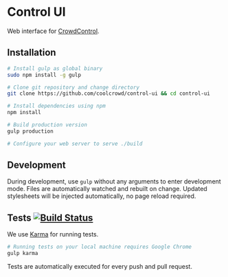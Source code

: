 # Control UI

Web interface for [CrowdControl](https://github.com/coolcrowd/object-service).

## Installation

```bash
# Install gulp as global binary
sudo npm install -g gulp

# Clone git repository and change directory
git clone https://github.com/coolcrowd/control-ui && cd control-ui

# Install dependencies using npm
npm install

# Build production version
gulp production

# Configure your web server to serve ./build
```

## Development

During development, use `gulp` without any arguments to enter development mode.
Files are automatically watched and rebuilt on change.
Updated stylesheets will be injected automatically, no page reload required.

## Tests [![Build Status](https://travis-ci.org/coolcrowd/control-ui.svg?branch=master)](https://travis-ci.org/coolcrowd/control-ui)

We use [Karma](https://karma-runner.github.io/0.13/index.html) for running tests.

```bash
# Running tests on your local machine requires Google Chrome
gulp karma
```

Tests are automatically executed for every push and pull request.